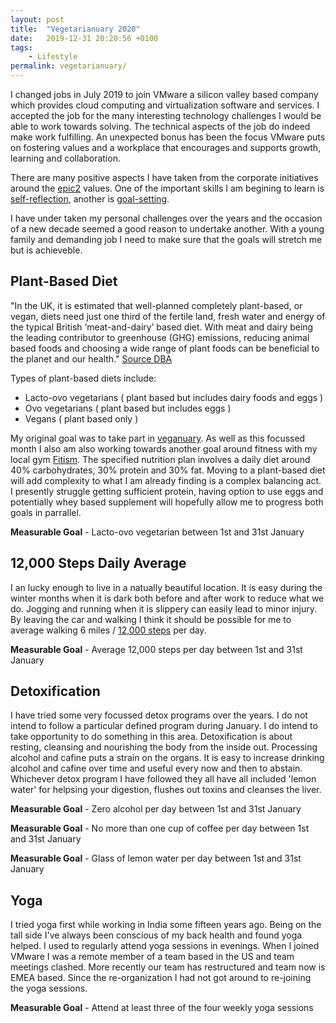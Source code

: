 ```yaml
---
layout: post
title:  "Vegetarianuary 2020"
date:   2019-12-31 20:20:56 +0100
tags:
    - Lifestyle
permalink: vegetarianuary/
---
```


I changed jobs in July 2019 to join VMware a silicon valley based company which provides cloud computing and virtualization software and services. I accepted the job for the many interesting technology challenges I would be able to work towards solving. The technical aspects of the job do indeed make work fulfilling. An unexpected bonus has been the focus VMware puts on fostering values and a workplace that encourages and supports growth, learning and collaboration.

There are many positive aspects I have taken from the corporate initiatives around the [epic2](https://blogs.vmware.com/cfo/epic2-vmware-values/) values. One of the important skills I am begining to learn is [self-reflection](https://en.wikipedia.org/wiki/Self-reflection), another is [goal-setting](https://en.wikipedia.org/wiki/Goal_setting).

I have under taken my personal challenges over the years and the occasion of a new decade seemed a good reason to undertake another. With a young family and demanding job I need to make sure that the goals will stretch me but is achieveble.

## Plant-Based Diet

"In the UK, it is estimated that well-planned completely plant-based, or vegan, diets need just one third of the fertile land, fresh water and energy of the typical British ‘meat-and-dairy’ based diet. With meat and dairy being the leading contributor to greenhouse (GHG) emissions, reducing animal based foods and choosing a wide range of plant foods can be beneficial to the planet and our health." [Source DBA](https://www.bda.uk.com/foodfacts/plant-based_diet)

Types of plant-based diets include:

* Lacto-ovo vegetarians ( plant based but includes dairy foods and eggs )
* Ovo vegetarians ( plant based but includes eggs )
* Vegans ( plant based only )

My original goal was to take part in [veganuary](https://uk.veganuary.com/). As well as this focussed month I also am also working towards another goal around fitness with my local gym [Fitism](http://www.fitism.co.uk/). The specified nutrition plan involves a daily diet around 40% carbohydrates, 30% protein and 30% fat. Moving to a plant-based diet will add complexity to what I am already finding is a complex balancing act. I presently struggle getting sufficient protein, having option to use eggs and potentially whey based supplement will hopefully allow me to progress both goals in parrallel.

**Measurable Goal** - Lacto-ovo vegetarian between 1st and 31st January

## 12,000 Steps Daily Average

I an lucky enough to live in a natually beautiful location. It is easy during the winter months when it is dark both before and after work to reduce what we do. Jogging and running when it is slippery can easily lead to minor injury. By leaving the car and walking I think it should be possible for me to average walking 6 miles / [12,000 steps](https://www.verywellfit.com/how-many-walking-steps-are-in-a-mile-3435916) per day.

**Measurable Goal** - Average 12,000 steps per day between 1st and 31st January

## Detoxification

I have tried some very focussed detox programs over the years. I do not intend to follow a particular defined program during January. I do intend to take opportunity to do something in this area. Detoxification is about resting, cleansing and nourishing the body from the inside out. Processing alcohol and cafine puts a strain on the organs. It is easy to increase drinking alcohol and cafine over time and useful every now and then to abstain. Whichever detox program I have followed they all have all included 'lemon water' for helpsing your digestion, flushes out toxins and cleanses the liver. 

**Measurable Goal** - Zero alcohol per day between 1st and 31st January

**Measurable Goal** - No more than one cup of coffee per day between 1st and 31st January

**Measurable Goal** - Glass of lemon water per day between 1st and 31st January

## Yoga

I tried yoga first while working in India some fifteen years ago. Being on the tall side I've always been conscious of my back health and found yoga helped. I used to regularly attend yoga sessions in evenings. When I joined VMware I was a remote member of a team based in the US and team meetings clashed.  More recently our team has restructured and team now is EMEA based. Since the re-organization I had not got around to re-joining the yoga sessions. 

**Measurable Goal** - Attend at least three of the four weekly yoga sessions
